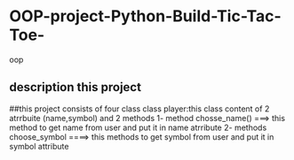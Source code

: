 # OOP-project-Python-Build-Tic-Tac-Toe-
oop


  ## description this project 
  ##this project consists of four class 
  class player:this class content of 2 atrrbuite (name,symbol) and 2 methods
  1- method chosse_name() ===> this method to get name from user and put it in name atrribute 
  2- methods choose_symbol ====> this methods to get symbol from user and put it in symbol attribute 
